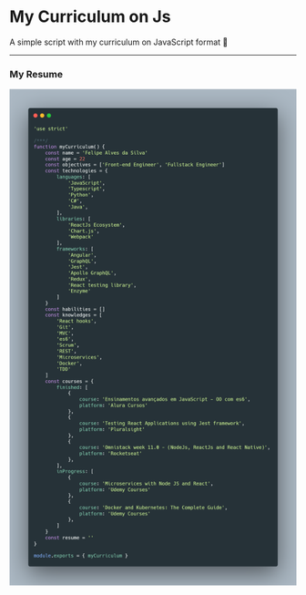 # My Curriculum on Js
A simple script with my curriculum on JavaScript format 🐢

---
### My Resume
![My informations data](img\curriculumImage.png)